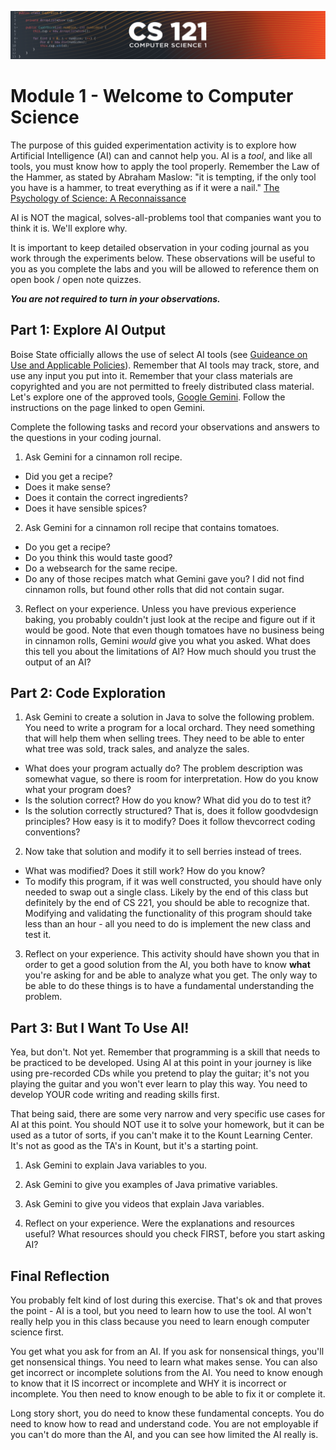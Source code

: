![CS121 Banner](images/CS121-BANNER.svg)
# Module 1 - Welcome to Computer Science
The purpose of this guided experimentation activity is to explore how Artificial Intelligence (AI) can and cannot help you.  AI is a *tool*, and like all tools, you must know how to apply the tool properly.  Remember the Law of the Hammer, as stated by Abraham Maslow: "it is tempting, if the only tool you have is a hammer, to treat everything as if it were a nail." [The Psychology of Science: A Reconnaissance](https://en.wikipedia.org/wiki/Law_of_the_instrument#cite_note-maslow66-3)

AI is NOT the magical, solves-all-problems tool that companies want
you to think it is.  We'll explore why.

It is important to keep detailed observation in your coding journal as you work through the experiments below. These observations will be useful to you as you complete the labs and you will be allowed to reference them on open book / open note quizzes.  

***You are not required to turn in your observations.***

## Part 1: Explore AI Output

Boise State officially allows the use of select AI tools (see [Guideance on Use and Applicable Policies](https://www.boisestate.edu/policy/generative-artificial-intelligence-ai-use-and-policies/)). Remember that AI tools may track, store, and use any input you put into it. Remember that your class materials are copyrighted and you are not permitted to freely distributed class material. Let's explore one of the approved tools, [Google Gemini](https://www.boisestate.edu/oit/google-gemini/).  Follow the instructions on the page linked to open Gemini.  

Complete the following tasks and record your observations and answers to the questions in your coding journal.

1. Ask Gemini for a cinnamon roll recipe.
- Did you get a recipe?
- Does it make sense?
- Does it contain the correct ingredients?
- Does it have sensible spices?

2. Ask Gemini for a cinnamon roll recipe that contains tomatoes. 
- Do you get a recipe?
- Do you think this would taste good?
- Do a websearch for the same recipe.
- Do any of those recipes match what Gemini gave you? I did not find cinnamon rolls, but found other rolls that did not contain sugar.
  
3. Reflect on your experience.  Unless you have previous experience baking, you probably couldn't just look at the recipe and figure out if it would be good.  Note that even though tomatoes have no business being in cinnamon rolls, Gemini *would* give you what you asked.  What does this tell you about the limitations of AI? How much should you trust the output of an AI?


## Part 2: Code Exploration

1. Ask Gemini to create a solution in Java to solve the following problem.  You need to write a program for a local orchard.  They need something that will help them when selling trees.  They need to be able to enter what tree was sold, track sales, and analyze the sales.
- What does your program actually do? The problem description was somewhat vague, so there is room for interpretation. How do you know what your program does?
- Is the solution correct? How do you know? What did you do to test it?
- Is the solution correctly structured?  That is, does it follow goodvdesign principles? How easy is it to modify? Does it follow thevcorrect coding conventions?

2. Now take that solution and modify it to sell berries instead of trees.
- What was modified? Does it still work? How do you know?
- To modify this program, if it was well constructed, you should have only needed to swap out a single class. Likely by the end of this class but definitely by the end of CS 221, you should be able to recognize that.  Modifying and validating the functionality of this program should take less than an hour - all you need to do is implement the new class and test it.

3. Reflect on your experience. This activity should have shown you that in order to get a good solution from the AI, you both have to know **what** you're asking for and be able to analyze what you get.  The only way to be able to do these things is to have a fundamental understanding the problem. 


## Part 3: But I Want To Use AI!

Yea, but don't. Not yet.  Remember that programming is a skill that needs to be practiced to be developed.  Using AI at this point in your journey is like using pre-recorded CDs while you pretend to play the guitar; it's not you playing the guitar and you won't ever learn to play this way.  You need to develop YOUR code writing and reading skills first.

That being said, there are some very narrow and very specific use cases for AI at this point. You should NOT use it to solve your homework, but it can be used as a tutor of sorts, if you can't make it to the Kount Learning Center.  It's not as good as the TA's in Kount, but it's a starting point.

1. Ask Gemini to explain Java variables to you.

2. Ask Gemini to give you examples of Java primative variables.

3. Ask Gemini to give you videos that explain Java variables.

4. Reflect on your experience. Were the explanations and resources useful? What resources should you check FIRST, before you start asking AI?


## Final Reflection

You probably felt kind of lost during this exercise.  That's ok and that proves the point - AI is a tool, but you need to learn how to use
the tool.  AI won't really help you in this class because you need to learn enough computer science first.

You get what you ask for from an AI.  If you ask for nonsensical things, you'll get nonsensical things.  You need to learn what makes sense.  You can also get incorrect or incomplete solutions from the AI.  You need to know enough to know that it IS incorrect or incomplete and WHY it is incorrect or incomplete.  You then need to know enough to be able to fix it or complete it.

Long story short, you do need to know these fundamental concepts.  You do need to know how to read and understand code.  You are not employable if you can't do more than the AI, and you can see how limited the AI really is.

